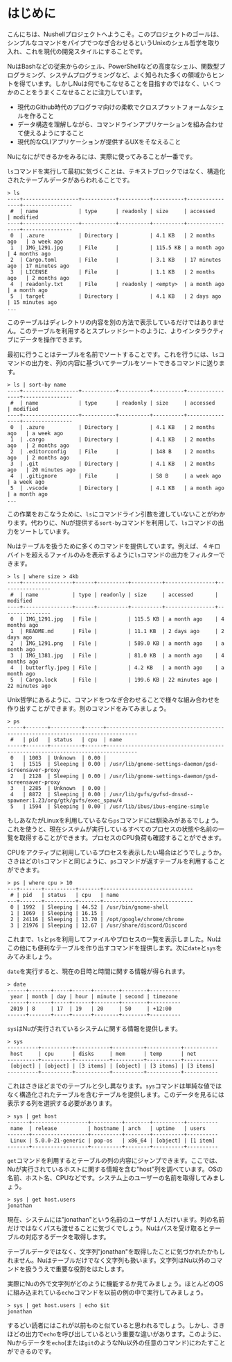 # はじめに

こんにちは、Nushellプロジェクトへようこそ。このプロジェクトのゴールは、シンプルなコマンドをパイプでつなぎ合わせるというUnixのシェル哲学を取り入れ、これを現代の開発スタイルにすることです。

NuはBashなどの従来からのシェル、PowerShellなどの高度なシェル、関数型プログラミング、システムプログラミングなど、よく知られた多くの領域からヒントを得ています。しかしNuは何でもこなせることを目指すのではなく、いくつかのことをうまくこなせることに注力しています。

* 現代のGithub時代のプログラマ向けの柔軟でクロスプラットフォームなシェルを作ること
* データ構造を理解しながら、コマンドラインアプリケーションを組み合わせて使えるようにすること
* 現代的なCLIアプリケーションが提供するUXをそなえること

Nuになにができるかをみるには、実際に使ってみることが一番です。

`ls`コマンドを実行して最初に気づくことは、テキストブロックではなく、構造化されたテーブルデータがあらわれることです。

```
> ls
----+------------------+-----------+----------+----------+----------------+----------------
 #  | name             | type      | readonly | size     | accessed       | modified
----+------------------+-----------+----------+----------+----------------+----------------
 0  | .azure           | Directory |          | 4.1 KB   | 2 months ago   | a week ago
 1  | IMG_1291.jpg     | File      |          | 115.5 KB | a month ago    | 4 months ago
 2  | Cargo.toml       | File      |          | 3.1 KB   | 17 minutes ago | 17 minutes ago
 3  | LICENSE          | File      |          | 1.1 KB   | 2 months ago   | 2 months ago
 4  | readonly.txt     | File      | readonly | <empty>  | a month ago    | a month ago
 5  | target           | Directory |          | 4.1 KB   | 2 days ago     | 15 minutes ago
...
```

このテーブルはディレクトリの内容を別の方法で表示しているだけではありません。このテーブルを利用するとスプレッドシートのように、よりインタラクティブにデータを操作できます。

最初に行うことはテーブルを名前でソートすることです。これを行うには、`ls`コマンドの出力を、列の内容に基づいてテーブルをソートできるコマンドに送ります。

```
> ls | sort-by name
----+------------------+-----------+----------+----------+----------------+----------------
 #  | name             | type      | readonly | size     | accessed       | modified
----+------------------+-----------+----------+----------+----------------+----------------
 0  | .azure           | Directory |          | 4.1 KB   | 2 months ago   | a week ago
 1  | .cargo           | Directory |          | 4.1 KB   | 2 months ago   | 2 months ago
 2  | .editorconfig    | File      |          | 148 B    | 2 months ago   | 2 months ago
 3  | .git             | Directory |          | 4.1 KB   | 2 months ago   | 20 minutes ago
 4  | .gitignore       | File      |          | 58 B     | a week ago     | a week ago
 5  | .vscode          | Directory |          | 4.1 KB   | a month ago    | a month ago
...
```

この作業をおこなうために、`ls`にコマンドライン引数を渡していないことがわかります。代わりに、Nuが提供する`sort-by`コマンドを利用して、`ls`コマンドの出力をソートしています。

Nuはテーブルを扱うために多くのコマンドを提供しています。例えば、４キロバイトを超えるファイルのみを表示するように`ls`コマンドの出力をフィルターできます。

```
> ls | where size > 4kb
----+----------------+------+----------+----------+----------------+----------------
 #  | name           | type | readonly | size     | accessed       | modified
----+----------------+------+----------+----------+----------------+----------------
 0  | IMG_1291.jpg   | File |          | 115.5 KB | a month ago    | 4 months ago
 1  | README.md      | File |          | 11.1 KB  | 2 days ago     | 2 days ago
 2  | IMG_1291.png   | File |          | 589.0 KB | a month ago    | a month ago
 3  | IMG_1381.jpg   | File |          | 81.0 KB  | a month ago    | 4 months ago
 4  | butterfly.jpeg | File |          | 4.2 KB   | a month ago    | a month ago
 5  | Cargo.lock     | File |          | 199.6 KB | 22 minutes ago | 22 minutes ago
```

Unix哲学にあるように、コマンドをつなぎ合わせることで様々な組み合わせを作り出すことができます。別のコマンドをみてみましょう。

```
> ps
-----+-------+----------+------+--------------------------------------------------------------------------------
 #   | pid   | status   | cpu  | name
-----+-------+----------+------+--------------------------------------------------------------------------------
 0   | 1003  | Unknown  | 0.00 |
 1   | 1515  | Sleeping | 0.00 | /usr/lib/gnome-settings-daemon/gsd-screensaver-proxy
 2   | 2128  | Sleeping | 0.00 | /usr/lib/gnome-settings-daemon/gsd-screensaver-proxy
 3   | 2285  | Unknown  | 0.00 |
 4   | 8872  | Sleeping | 0.00 | /usr/lib/gvfs/gvfsd-dnssd--spawner:1.23/org/gtk/gvfs/exec_spaw/4
 5   | 1594  | Sleeping | 0.00 | /usr/lib/ibus/ibus-engine-simple
```

もしあなたがLinuxを利用しているなら`ps`コマンドには馴染みがあるでしょう。これを使うと、現在システムが実行しているすべてのプロセスの状態や名前の一覧を取得することができます。プロセスのCPU負荷も確認することができます。

CPUをアクティブに利用しているプロセスを表示したい場合はどうでしょうか。さきほどの`ls`コマンドと同じように、`ps`コマンドが返すテーブルを利用することができます。

```
> ps | where cpu > 10
---+-------+----------+-------+-----------------------------
 # | pid   | status   | cpu   | name
---+-------+----------+-------+-----------------------------
 0 | 1992  | Sleeping | 44.52 | /usr/bin/gnome-shell
 1 | 1069  | Sleeping | 16.15 |
 2 | 24116 | Sleeping | 13.70 | /opt/google/chrome/chrome
 3 | 21976 | Sleeping | 12.67 | /usr/share/discord/Discord
```

これまで、`ls`と`ps`を利用してファイルやプロセスの一覧を表示しました。Nuはこの他にも便利なテーブルを作り出すコマンドを提供します。次に`date`と`sys`をみてみましょう。

`date`を実行すると、現在の日時と時間に関する情報が得られます。

```
> date
------+-------+-----+------+--------+--------+----------
 year | month | day | hour | minute | second | timezone
------+-------+-----+------+--------+--------+----------
 2019 | 8     | 17  | 19   | 20     | 50     | +12:00
------+-------+-----+------+--------+--------+----------
```

`sys`はNuが実行されているシステムに関する情報を提供します。

```
> sys
----------+----------+-----------+----------+-----------+-----------
 host     | cpu      | disks     | mem      | temp      | net
----------+----------+-----------+----------+-----------+-----------
 [object] | [object] | [3 items] | [object] | [3 items] | [3 items]
----------+----------+-----------+----------+-----------+-----------
```

これはさきほどまでのテーブルと少し異なります。`sys`コマンドは単純な値ではなく構造化されたテーブルを含むテーブルを提供します。このデータを見るには表示する列を選択する必要があります。

```
> sys | get host
-------+------------------+----------+--------+----------+----------
 name  | release          | hostname | arch   | uptime   | users
-------+------------------+----------+--------+----------+----------
 Linux | 5.0.0-21-generic | pop-os   | x86_64 | [object] | [1 item]
-------+------------------+----------+--------+----------+----------
```

`get`コマンドを利用するとテーブルの列の内容にジャンプできます。ここでは、Nuが実行されているホストに関する情報を含む"host"列を調べています。OSの名前、ホスト名、CPUなどです。システム上のユーザーの名前を取得してみましょう。

```
> sys | get host.users
jonathan
```

現在、システムには"jonathan"という名前のユーザが１人だけいます。列の名前だけではなくパスも渡せることに気づくでしょう。Nuはパスを受け取るとテーブルの対応するデータを取得します。

テーブルデータではなく、文字列"jonathan"を取得したことに気づかれたかもしれません。Nuはテーブルだけでなく文字列も扱います。文字列はNu以外のコマンドを扱ううえで重要な役割をはたします。

実際にNuの外で文字列がどのように機能するか見てみましょう。ほとんどのOSに組み込まれている`echo`コマンドを以前の例の中で実行してみましょう。

```
> sys | get host.users | echo $it
jonathan
```

するどい読者にはこれが以前ものと似ていると思われるでしょう。しかし、さきほどの出力で`echo`を呼び出しているという重要な違いがあります。このように、Nuからデータを`echo`(または`git`のようなNu以外の任意のコマンド)にわたすことができるのです。

